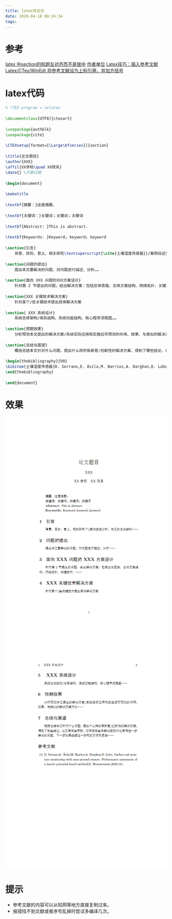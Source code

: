 ```yaml
---
title: latex写论文
date: 2020-04-18 00:24:34
tags:
---
```


# 参考
[latex 中section的标题左对齐而不是居中](https://blog.csdn.net/u_7890/article/details/82050300)
[作者单位](https://blog.csdn.net/robert_chen1988/article/details/79187224)
[Latex技巧：插入参考文献](https://www.cnblogs.com/yifdu25/p/8330652.html)
[Latex/CTex/WinEdt 将参考文献设为上标引用，并加方括号](https://blog.csdn.net/pang9998/article/details/93849645)

# latex代码
```tex
% !TEX program = xelatex

\documentclass[UTF8]{ctexart}

\usepackage{authblk}
\usepackage{cite}

\CTEXsetup[format={\Large\bfseries}]{section}

\title{论文题目}
\author{XXX}
\affil{XX学校\quad XX院系}
\date{} %不要日期

\begin{document}

\maketitle

\textbf{摘要：}这是摘要。

\textbf{关键词：}关键词；关键词；关键词

\textbf{Abstract: }This is abstract.

\textbf{Keywords: }Keyword; keyword; keyword

\section{引言}
    背景、目的、意义、相关研究\textsuperscript{\cite{土壤湿度传感器}}/案例综述分析、本文的总体结构……

\section{问题的提出}
    提出本文要解决的问题，对问题进行描述、分析……

\section{面向 XXX 问题的XXX方案设计}
    针对第 2 节提出的问题，给出解决方案：包括总体思路、总体方案结构、网络拓扑、关键技术、……

\section{XXX 关键技术解决方案}
    针对某个/些关键技术提出具体解决方案

\section{ XXX 系统设计}
    系统总体架构/体系结构、系统功能结构、核心程序流程图……

\section{预期效果}
    分析预测本文提出的解决方案/系统实际应用和实施后可预测的作用、效果、与类似的解决方案对比……

\section{总结与展望}
    概括总结本文针对什么问题、提出什么样的有新意/创新性的解决方案、得到了哪些结论、论文有哪些贡献、还存在哪些未解决或未讨论有待进一步解决的问题、下一步如果继续这一研究的方向和思路……

\begin{thebibliography}{99}
\bibitem{土壤湿度传感器}D. Serrano,E. Ávila,M. Barrios,A. Darghan,D. Lobo. Surface soil moisture monitoring with near-ground sensors: Performance assessment of a matric potential-based method[J]. Measurement,2020,155.
\end{thebibliography}

\end{document}
```

# 效果
![在这里插入图片描述](latex写论文/2020041715262699.png)
![在这里插入图片描述](latex写论文/20200417152641937.png)
# 提示
- 参考文献的内容可以从知网等地方直接复制过来。
- 报错找不到文献或者序号乱掉时尝试多编译几次。
